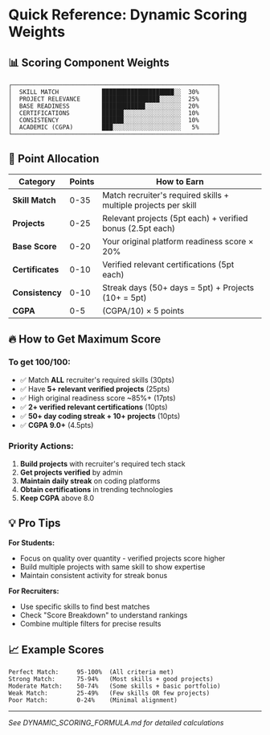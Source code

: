 # Quick Reference: Dynamic Scoring Weights

## 📊 Scoring Component Weights

```
┌─────────────────────────────────────────────────────────┐
│  SKILL MATCH            ████████████████████░░  30%     │
│  PROJECT RELEVANCE      ████████████████░░░░░░  25%     │
│  BASE READINESS         ████████████░░░░░░░░░░  20%     │
│  CERTIFICATIONS         ██████░░░░░░░░░░░░░░░░  10%     │
│  CONSISTENCY            ██████░░░░░░░░░░░░░░░░  10%     │
│  ACADEMIC (CGPA)        ███░░░░░░░░░░░░░░░░░░░   5%     │
└─────────────────────────────────────────────────────────┘
```

## 🎯 Point Allocation

| Category | Points | How to Earn |
|----------|--------|-------------|
| **Skill Match** | 0-35 | Match recruiter's required skills + multiple projects per skill |
| **Projects** | 0-25 | Relevant projects (5pt each) + verified bonus (2.5pt each) |
| **Base Score** | 0-20 | Your original platform readiness score × 20% |
| **Certificates** | 0-10 | Verified relevant certifications (5pt each) |
| **Consistency** | 0-10 | Streak days (50+ days = 5pt) + Projects (10+ = 5pt) |
| **CGPA** | 0-5 | (CGPA/10) × 5 points |

## 🔥 How to Get Maximum Score

### To get 100/100:
- ✅ Match **ALL** recruiter's required skills (30pts)
- ✅ Have **5+ relevant verified projects** (25pts)
- ✅ High original readiness score ~85%+ (17pts)
- ✅ **2+ verified relevant certifications** (10pts)
- ✅ **50+ day coding streak + 10+ projects** (10pts)
- ✅ **CGPA 9.0+** (4.5pts)

### Priority Actions:
1. **Build projects** with recruiter's required tech stack
2. **Get projects verified** by admin
3. **Maintain daily streak** on coding platforms
4. **Obtain certifications** in trending technologies
5. **Keep CGPA** above 8.0

## 💡 Pro Tips

**For Students:**
- Focus on quality over quantity - verified projects score higher
- Build multiple projects with same skill to show expertise
- Maintain consistent activity for streak bonus

**For Recruiters:**
- Use specific skills to find best matches
- Check "Score Breakdown" to understand rankings
- Combine multiple filters for precise results

## 📈 Example Scores

```
Perfect Match:     95-100%  (All criteria met)
Strong Match:      75-94%   (Most skills + good projects)
Moderate Match:    50-74%   (Some skills + basic portfolio)
Weak Match:        25-49%   (Few skills OR few projects)
Poor Match:        0-24%    (Minimal alignment)
```

---
*See DYNAMIC_SCORING_FORMULA.md for detailed calculations*
